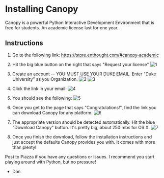 # Installing Canopy

Canopy is a powerful Python Interactive Development Environment that is free for students. An academic license last for one year.

## Instructions

1. Go to the following link: https://store.enthought.com/#canopy-academic

2. Hit the big blue button on the right that says "Request your license"
	![1][1]
3. Create an account -- YOU MUST USE YOUR DUKE EMAIL. Enter "Duke University" as you Organization.
	![2][2]
	![3][3]
4. Click the link in your email.
	![4][4]
5. You should see the following:
	![5][5]
5. Once you get to the page that says "Congratulations!", find the link you can download Canopy for any platform.
	![6][6]
6. The appropriate version should be detected automatically. Hit the blue "Download Canopy" button. It's pretty big, about 250 mbs for OS X.
	![7][7]
7. Once you finish the download, follow the installation instructions and just accept the defaults Canopy provides you with. It comes with more than plenty!

Post to Piazza if you have any questions or issues. I recommend you start playing around with Python, but no pressure!

- Dan

[1]: https://raw.githubusercontent.com/ultinomics/Duke_PUBPOL590/master/Programming%20Notes/gifs/canopy_1.png "canopy_1"
[2]: https://raw.githubusercontent.com/ultinomics/Duke_PUBPOL590/master/Programming%20Notes/gifs/canopy_2.png "canopy_2"
[3]: https://raw.githubusercontent.com/ultinomics/Duke_PUBPOL590/master/Programming%20Notes/gifs/canopy_3.png "canopy_3"
[4]: https://raw.githubusercontent.com/ultinomics/Duke_PUBPOL590/master/Programming%20Notes/gifs/canopy_4.png "canopy_4"
[5]: https://raw.githubusercontent.com/ultinomics/Duke_PUBPOL590/master/Programming%20Notes/gifs/canopy_5.png "canopy_5"
[6]: https://raw.githubusercontent.com/ultinomics/Duke_PUBPOL590/master/Programming%20Notes/gifs/canopy_6.png "canopy_6"
[7]: https://raw.githubusercontent.com/ultinomics/Duke_PUBPOL590/master/Programming%20Notes/gifs/canopy_7.png "canopy_7"


